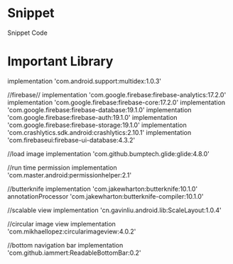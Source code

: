 # Snippet
Snippet Code

# Important Library

  implementation 'com.android.support:multidex:1.0.3'

  //firebase//
  implementation 'com.google.firebase:firebase-analytics:17.2.0'
  implementation 'com.google.firebase:firebase-core:17.2.0'
  implementation 'com.google.firebase:firebase-database:19.1.0'
  implementation 'com.google.firebase:firebase-auth:19.1.0'
  implementation 'com.google.firebase:firebase-storage:19.1.0'
  implementation 'com.crashlytics.sdk.android:crashlytics:2.10.1'
  implementation 'com.firebaseui:firebase-ui-database:4.3.2'
  
  //load image
  implementation 'com.github.bumptech.glide:glide:4.8.0'
  
  //run time permission
  implementation 'com.master.android:permissionhelper:2.1'
  
  //butterknife
  implementation 'com.jakewharton:butterknife:10.1.0'
  annotationProcessor 'com.jakewharton:butterknife-compiler:10.1.0'
  
  //scalable view
  implementation 'cn.gavinliu.android.lib:ScaleLayout:1.0.4'
  
  //circular image view
  implementation 'com.mikhaellopez:circularimageview:4.0.2'
  
  //bottom navigation bar
  implementation 'com.github.iammert:ReadableBottomBar:0.2'
